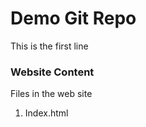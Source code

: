 # Demo Git Repo
This is the first line

### Website Content

Files in the web site
1. Index.html
 


